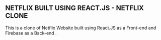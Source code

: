 ## NETFLIX BUILT USING REACT.JS - NETFLIX CLONE

This is a clone of Netflix Website built using React.JS as a Front-end and Firebase as a Back-end .




